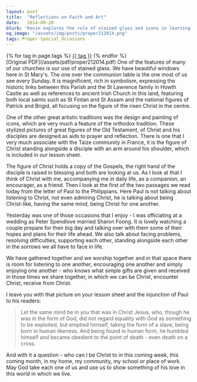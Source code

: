 ```yaml
---
layout: post
title:  "Reflections on Faith and Art"
date:   2014-09-28
blurb: "Kevin explores the role of stained glass and icons in learning and reflecting on faith, drawing parallels with the Christian call to be Christ-like in daily life. He discusses the power of art as a storytelling medium in times when literacy was rare, and the personal impact of visual aids in spiritual practice. Kevin also touches on the importance of embodying Christ's teachings in marriage and community, emphasizing the transformative potential of being Christ for one another."
og_image: "/assets/img/posts/proper212014.png"
tags: Proper Special_Occasions
---    
```

<div class="tag-pills">
    {% for tag in page.tags %}
    <a href="{{ site.baseurl }}/tag/{{ tag | slugify }}" class="tag-pill">{{ tag }}</a>
    {% endfor %}
</div>
[Original PDF](/assets/pdf/proper212014.pdf)
One of the features of many of our churches is our use of stained glass. We have beautiful windows here in St Mary's. The one over the communion table is the one most of us see every Sunday. It is magnificent, rich in symbolism, expressing the historic links between this Parish and the St Lawrence family in Howth Castle as well as references to ancient Irish Church in this land, featuring both local saints such as St Fintan and St Assam and the national figures of Patrick and Brigid, all focusing on the figure of the risen Christ in the centre.

One of the other great artistic traditions was the design and painting of icons, which are very much a feature of the orthodox tradition. These stylized pictures of great figures of the Old Testament, of Christ and his disciples are designed as aids to prayer and reflection. There is one that I very much associate with the Taize community in France, it is the figure of Christ standing alongside a disciple with an arm around his shoulder, which is included in our lesson sheet.

The figure of Christ holds a copy of the Gospels, the right hand of the disciple is raised in blessing and both are looking at us. As I look at that I think of Christ with me, accompanying me in daily life, as a companion, an encourager, as a friend. Then I look at the first of the two passages we read today from the letter of Paul to the Philippians. Here Paul is not talking about listening to Christ, not even admiring Christ, he is talking about being Christ-like, having the same mind, being Christ for one another.

Yesterday was one of those occasions that I enjoy - I was officiating at a wedding as Peter Spendlove married Sharon Foong. It is lovely watching a couple prepare for their big day and talking over with them some of their hopes and plans for their life ahead. We also talk about facing problems, resolving difficulties, supporting each other, standing alongside each other in the sorrows we all have to face in life.

We have gathered together and we worship together and in that space there is room for listening to one another, encouraging one another and simply enjoying one another - who knows what simple gifts are given and received in those times we share together, in which we can be Christ, encounter Christ, receive from Christ.

I leave you with that picture on your lesson sheet and the injunction of Paul to his readers:

> Let the same mind be in you that was in Christ Jesus,
> who, though he was in the form of God,
> did not regard equality with God
> as something to be exploited,
> but emptied himself,
> taking the form of a slave,
> being born in human likeness.
> And being found in human form,
> he humbled himself
> and became obedient to the point of death -
> even death on a cross.

And with it a question - who can I be Christ to in this coming week, this coming month, in my home, my community, my school or place of work. May God take each one of us and use us to show something of his love in this world in which we live.
